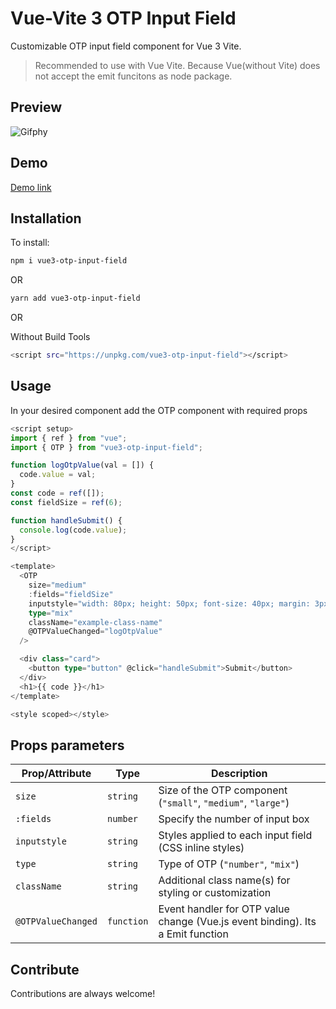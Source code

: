 # Vue-Vite 3 OTP Input Field

Customizable OTP input field component for Vue 3 Vite.

> Recommended to use with Vue Vite. Because Vue(without Vite) does not accept the emit funcitons as node package.

## Preview

![Gifphy](https://media.giphy.com/media/v1.Y2lkPTc5MGI3NjExOTNlaHhmeXBvMXI1ZG5wc3RobmNmNDN6cnEyZW9kNzRjdG1jamV5NSZlcD12MV9pbnRlcm5hbF9naWZfYnlfaWQmY3Q9Zw/VLcjJZfpPEHEhSbw0k/giphy.gif)

## Demo

[Demo link](https://stackblitz.com/edit/vitejs-vite-6bb2ro?file=src%2FApp.vue)

## Installation

To install:

```sh
npm i vue3-otp-input-field
```

OR

```sh
yarn add vue3-otp-input-field
```

OR

Without Build Tools

```sh
<script src="https://unpkg.com/vue3-otp-input-field"></script>
```

## Usage

In your desired component add the OTP component with required props

```ts
<script setup>
import { ref } from "vue";
import { OTP } from "vue3-otp-input-field";

function logOtpValue(val = []) {
  code.value = val;
}
const code = ref([]);
const fieldSize = ref(6);

function handleSubmit() {
  console.log(code.value);
}
</script>

<template>
  <OTP
    size="medium"
    :fields="fieldSize"
    inputstyle="width: 80px; height: 50px; font-size: 40px; margin: 3px; border-radius: 5px;"
    type="mix"
    className="example-class-name"
    @OTPValueChanged="logOtpValue"
  />

  <div class="card">
    <button type="button" @click="handleSubmit">Submit</button>
  </div>
  <h1>{{ code }}</h1>
</template>

<style scoped></style>

```

## Props parameters

| Prop/Attribute     | Type       | Description                                                                    |
| ------------------ | ---------- | ------------------------------------------------------------------------------ |
| `size`             | `string`   | Size of the OTP component (`"small"`, `"medium"`, `"large"`)                   |
| `:fields`          | `number`   | Specify the number of input box                                                |
| `inputstyle`       | `string`   | Styles applied to each input field (CSS inline styles)                         |
| `type`             | `string`   | Type of OTP (`"number"`, `"mix"`)                                              |
| `className`        | `string`   | Additional class name(s) for styling or customization                          |
| `@OTPValueChanged` | `function` | Event handler for OTP value change (Vue.js event binding). Its a Emit function |

## Contribute

Contributions are always welcome!
